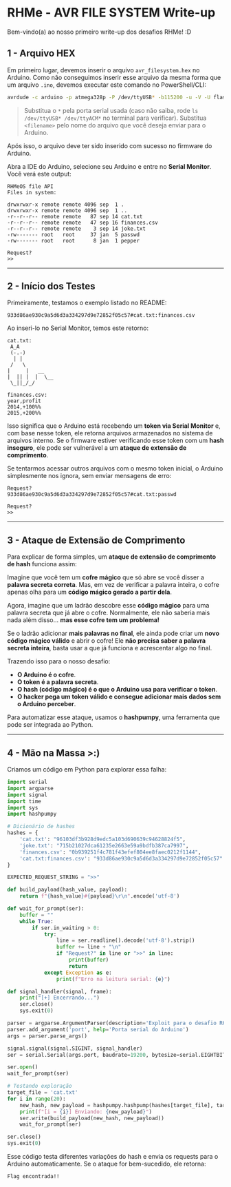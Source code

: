 # RHMe - AVR FILE SYSTEM Write-up

Bem-vindo(a) ao nosso primeiro write-up dos desafios RHMe! :D

## 1 - Arquivo HEX

Em primeiro lugar, devemos inserir o arquivo `avr_filesystem.hex` no Arduino. Como não conseguimos inserir esse arquivo da mesma forma que um arquivo `.ino`, devemos executar este comando no PowerShell/CLI:

```bash
avrdude -c arduino -p atmega328p -P /dev/ttyUSB* -b115200 -u -V -U flash:w:<filename>
```

> Substitua o `*` pela porta serial usada (caso não saiba, rode `ls /dev/ttyUSB* /dev/ttyACM*` no terminal para verificar). Substitua `<filename>` pelo nome do arquivo que você deseja enviar para o Arduino.

Após isso, o arquivo deve ter sido inserido com sucesso no firmware do Arduino.

Abra a IDE do Arduino, selecione seu Arduino e entre no **Serial Monitor**. Você verá este output:

```plaintext
RHMeOS file API
Files in system:

drwxrwxr-x remote remote 4096 sep  1 .
drwxrwxr-x remote remote 4096 sep  1 ..
-r--r--r-- remote remote   87 sep 14 cat.txt
-r--r--r-- remote remote   47 sep 16 finances.csv
-r--r--r-- remote remote    3 sep 14 joke.txt
-rw------- root   root     37 jan  5 passwd
-rw------- root   root      8 jan  1 pepper

Request?
>>
```

---

## 2 - Início dos Testes

Primeiramente, testamos o exemplo listado no README:

```plaintext
933d86ae930c9a5d6d3a334297d9e72852f05c57#cat.txt:finances.csv
```

Ao inseri-lo no Serial Monitor, temos este retorno:

```plaintext
cat.txt:
 A_A
 (-.-)
  | |
 /   \
|     |   __
|  || |  |  \__
 \_||_/_/

finances.csv:
year,profit
2014,+100%%
2015,+200%%
```

Isso significa que o Arduino está recebendo um **token via Serial Monitor** e, com base nesse token, ele retorna arquivos armazenados no sistema de arquivos interno. Se o firmware estiver verificando esse token com um **hash inseguro**, ele pode ser vulnerável a um **ataque de extensão de comprimento**.

Se tentarmos acessar outros arquivos com o mesmo token inicial, o Arduino simplesmente nos ignora, sem enviar mensagens de erro:

```plaintext
Request?
933d86ae930c9a5d6d3a334297d9e72852f05c57#cat.txt:passwd

Request?
>>
```

---

## 3 - Ataque de Extensão de Comprimento

Para explicar de forma simples, um **ataque de extensão de comprimento de hash** funciona assim:

Imagine que você tem um **cofre mágico** que só abre se você disser a **palavra secreta correta**. Mas, em vez de verificar a palavra inteira, o cofre apenas olha para um **código mágico gerado a partir dela**.

Agora, imagine que um ladrão descobre esse **código mágico** para uma palavra secreta que já abre o cofre. Normalmente, ele não saberia mais nada além disso... **mas esse cofre tem um problema!**

Se o ladrão adicionar **mais palavras no final**, ele ainda pode criar um **novo código mágico válido** e abrir o cofre! Ele **não precisa saber a palavra secreta inteira**, basta usar a que já funciona e acrescentar algo no final.

Trazendo isso para o nosso desafio:
- **O Arduino é o cofre**.
- **O token é a palavra secreta**.
- **O hash (código mágico) é o que o Arduino usa para verificar o token**.
- **O hacker pega um token válido e consegue adicionar mais dados sem o Arduino perceber**.

Para automatizar esse ataque, usamos o **hashpumpy**, uma ferramenta que pode ser integrada ao Python.

---

## 4 - Mão na Massa >:)

Criamos um código em Python para explorar essa falha:

```python
import serial
import argparse
import signal
import time
import sys
import hashpumpy

# Dicionário de hashes
hashes = {
    'cat.txt': "96103df3b928d9edc5a103d690639c94628824f5",
    'joke.txt': "715b21027dca61235e2663e59a9bdfb387ca7997",
    'finances.csv': "0b939251f4c781f43efef804ee8faec0212f1144",
    'cat.txt:finances.csv': "933d86ae930c9a5d6d3a334297d9e72852f05c57"
}

EXPECTED_REQUEST_STRING = ">>"

def build_payload(hash_value, payload):
    return f"{hash_value}#{payload}\r\n".encode('utf-8')

def wait_for_prompt(ser):
    buffer = ""
    while True:
        if ser.in_waiting > 0:
            try:
                line = ser.readline().decode('utf-8').strip()
                buffer += line + "\n"
                if "Request?" in line or ">>" in line:
                    print(buffer)
                    return
            except Exception as e:
                print(f"Erro na leitura serial: {e}")

def signal_handler(signal, frame):
    print("[+] Encerrando...")
    ser.close()
    sys.exit(0)

parser = argparse.ArgumentParser(description='Exploit para o desafio RHMe2.')
parser.add_argument('port', help='Porta serial do Arduino')
args = parser.parse_args()

signal.signal(signal.SIGINT, signal_handler)
ser = serial.Serial(args.port, baudrate=19200, bytesize=serial.EIGHTBITS, parity=serial.PARITY_NONE, timeout=2)

ser.open()
wait_for_prompt(ser)

# Testando exploração
target_file = 'cat.txt'
for i in range(20):
    new_hash, new_payload = hashpumpy.hashpump(hashes[target_file], target_file, ':passwd', i)
    print(f"[i = {i}] Enviando: {new_payload}")
    ser.write(build_payload(new_hash, new_payload))
    wait_for_prompt(ser)

ser.close()
sys.exit(0)
```

Esse código testa diferentes variações do hash e envia os requests para o Arduino automaticamente. Se o ataque for bem-sucedido, ele retorna:

```plaintext
Flag encontrada!! 
```